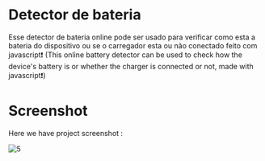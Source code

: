 # Detector de bateria

Esse detector de bateria online pode ser usado para verificar como esta a bateria do dispositivo ou se o carregador esta ou não conectado feito com javascript❗️
(This online battery detector can be used to check how the device's battery is or whether the charger is connected or not, made with javascript❗️)

# Screenshot
Here we have project screenshot :

![5](https://github.com/ThalesHenriq/Projetos_html_css_js/assets/125931825/0b9c533f-05d4-49b1-8a2d-8ad7dff47f7c)

